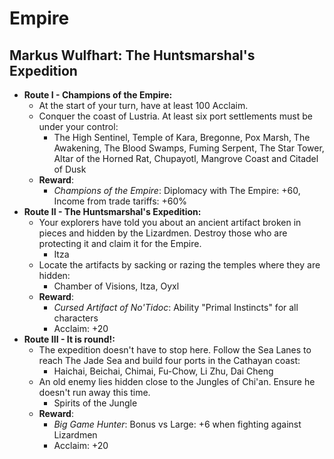 # Empire

## Markus Wulfhart: The Huntsmarshal's Expedition

* **Route I - Champions of the Empire:**
  * At the start of your turn, have at least 100 Acclaim.
  * Conquer the coast of Lustria. At least six port settlements must be under your control:
    * The High Sentinel, Temple of Kara, Bregonne, Pox Marsh, The Awakening, The Blood Swamps, Fuming Serpent,
    The Star Tower, Altar of the Horned Rat, Chupayotl, Mangrove Coast and Citadel of Dusk
  * **Reward**: 
    * _Champions of the Empire_: Diplomacy with The Empire: +60, Income from trade tariffs: +60%
* **Route II - The Huntsmarshal's Expedition:**
  * Your explorers have told you about an ancient artifact broken in pieces and hidden by the Lizardmen. Destroy those
  who are protecting it and claim it for the Empire.
    * Itza
  * Locate the artifacts by sacking or razing the temples where they are hidden:
    * Chamber of Visions, Itza, Oyxl
  * **Reward**: 
    * _Cursed Artifact of No'Tidoc_: Ability "Primal Instincts" for all characters
    * Acclaim: +20
* **Route III - It is round!:**
  * The expedition doesn't have to stop here. Follow the Sea Lanes to reach The Jade Sea and build four ports in the
  Cathayan coast: 
    * Haichai, Beichai, Chimai, Fu-Chow, Li Zhu, Dai Cheng
  * An old enemy lies hidden close to the Jungles of Chi'an. Ensure he doesn't run away this time.
    * Spirits of the Jungle
  * **Reward**: 
     * _Big Game Hunter_: Bonus vs Large: +6 when fighting against Lizardmen
     * Acclaim: +20